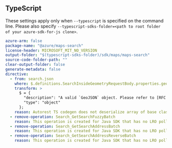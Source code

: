 ## TypeScript

These settings apply only when `--typescript` is specified on the command line.
Please also specify `--typescript-sdks-folder=<path to root folder of your azure-sdk-for-js clone>`.

``` yaml $(typescript)
azure-arm: false
package-name: "@azure/maps-search"
license-header: MICROSOFT_MIT_NO_VERSION
output-folder: "$(typescript-sdks-folder)/sdk/maps/maps-search"
source-code-folder-path: ""
clear-output-folder: false
generate-metadata: false
directive:
  - from: search.json
    where: $.definitions.SearchInsideGeometryRequestBody.properties.geometry
    transform: >
      $ = {
        "description": "A valid `GeoJSON` object. Please refer to [RFC 7946](https://tools.ietf.org/html/rfc7946#section-3) for details.",
        "type": "object"
      };
    reason: Autorest TS codegen does not deserialize array of base class objects as an operation parameter properly -> https://github.com/Azure/autorest.typescript/issues/1040
  - remove-operation: Search_GetSearchFuzzyBatch
    reason: This operation is created for Java SDK that has no LRO poller implementation
  - remove-operation: Search_GetSearchAddressBatch
    reason: This operation is created for Java SDK that has no LRO poller implementation
  - remove-operation: Search_GetSearchAddressReverseBatch
    reason: This operation is created for Java SDK that has no LRO poller implementation
```
